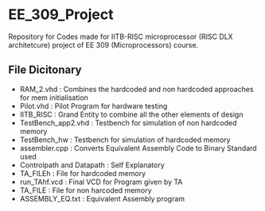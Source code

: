 # EE_309_Project
Repository for Codes made for IITB-RISC microprocessor (RISC DLX architetcure) project of EE 309 (Microprocessors) course.

## File Dicitonary
- RAM_2.vhd : Combines the hardcoded and non hardcoded approaches for mem initialisation
- Pilot.vhd : Pilot Program for hardware testing
- IITB_RISC : Grand Entity to combine all the other elements of design
- TestBench_app2.vhd : Testbench for simulation of non hardcoded memory
- TestBench_hw : Testbench for simulation of hardcoded memory
- assembler.cpp : Converts Equivalent Assembly Code to Binary Standard used
- Controlpath and Datapath : Self Explanatory
- TA_FILEh : File for hardcoded memory
- run_TAhf.vcd : Final VCD for Program given by TA
- TA_FILE : File for non harcoded memory
- ASSEMBLY_EQ.txt : Equivalent Assembly program
